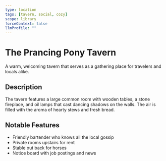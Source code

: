 ```yaml
---
type: location
tags: [tavern, social, cozy]
scope: library
forceContext: false
llmProfile: ""
---
```


# The Prancing Pony Tavern

A warm, welcoming tavern that serves as a gathering place for travelers and locals alike.

## Description
The tavern features a large common room with wooden tables, a stone fireplace, and oil lamps that cast dancing shadows on the walls. The air is filled with the aroma of hearty stews and fresh bread.

## Notable Features
- Friendly bartender who knows all the local gossip
- Private rooms upstairs for rent
- Stable out back for horses
- Notice board with job postings and news
